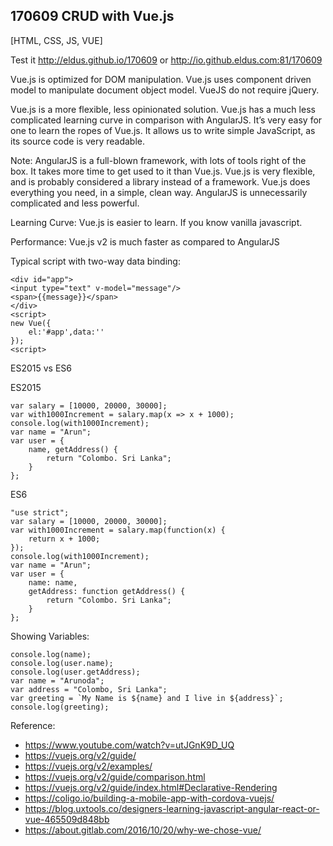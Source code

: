 ## 170609 CRUD with Vue.js
[HTML, CSS, JS, VUE]

Test it http://eldus.github.io/170609 or http://io.github.eldus.com:81/170609

Vue.js is optimized for DOM manipulation. Vue.js uses component driven model to manipulate document object model. VueJS do not require jQuery.

Vue.js is a more flexible, less opinionated solution. Vue.js has a much less complicated learning curve in comparison with AngularJS. It’s very easy for one to learn the ropes of Vue.js. It allows us to write simple JavaScript, as its source code is very readable.

Note: AngularJS is a full-blown framework, with lots of tools right of the box. It takes more time to get used to it than Vue.js. Vue.js is very flexible, and is probably considered a library instead of a framework. Vue.js does everything you need, in a simple, clean way. AngularJS is unnecessarily complicated and less powerful.

Learning Curve: Vue.js is easier to learn. If you know vanilla javascript.

Performance: Vue.js v2 is much faster as compared to AngularJS

Typical script with two-way data binding:

    <div id="app">
    <input type="text" v-model="message"/>
    <span>{{message}}</span>
    </div>
    <script>
    new Vue({
        el:'#app',data:''
    });
    <script>

ES2015 vs ES6

ES2015

    var salary = [10000, 20000, 30000];
    var with1000Increment = salary.map(x => x + 1000);
    console.log(with1000Increment);
    var name = "Arun";
    var user = {
        name, getAddress() {
            return "Colombo. Sri Lanka";
        }
    };

ES6

    "use strict";
    var salary = [10000, 20000, 30000];
    var with1000Increment = salary.map(function(x) {
        return x + 1000;
    });
    console.log(with1000Increment);
    var name = "Arun";
    var user = {
        name: name,
        getAddress: function getAddress() {
            return "Colombo. Sri Lanka";
        }
    };

Showing Variables:

    console.log(name);
    console.log(user.name);
    console.log(user.getAddress);
    var name = "Arunoda";
    var address = "Colombo, Sri Lanka";
    var greeting = `My Name is ${name} and I live in ${address}`;
    console.log(greeting);

Reference:

* https://www.youtube.com/watch?v=utJGnK9D_UQ
* https://vuejs.org/v2/guide/
* https://vuejs.org/v2/examples/
* https://vuejs.org/v2/guide/comparison.html
* https://vuejs.org/v2/guide/index.html#Declarative-Rendering
* https://coligo.io/building-a-mobile-app-with-cordova-vuejs/
* https://blog.uxtools.co/designers-learning-javascript-angular-react-or-vue-465509d848bb
* https://about.gitlab.com/2016/10/20/why-we-chose-vue/
